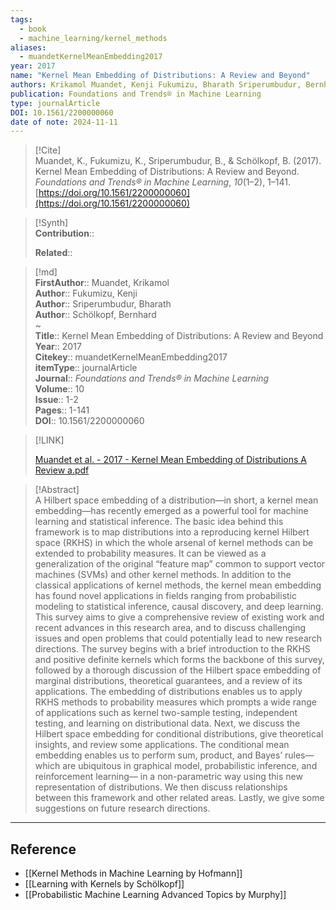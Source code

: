 ```yaml
---
tags:
  - book
  - machine_learning/kernel_methods
aliases:
  - muandetKernelMeanEmbedding2017
year: 2017
name: "Kernel Mean Embedding of Distributions: A Review and Beyond"
authors: Krikamol Muandet, Kenji Fukumizu, Bharath Sriperumbudur, Bernhard Schölkopf
publication: Foundations and Trends® in Machine Learning
type: journalArticle
DOI: 10.1561/2200000060
date of note: 2024-11-11
---
```


> [!Cite]  
> Muandet, K., Fukumizu, K., Sriperumbudur, B., & Schölkopf, B. (2017). Kernel Mean Embedding of Distributions: A Review and Beyond. _Foundations and Trends® in Machine Learning_, _10_(1–2), 1–141. [https://doi.org/10.1561/2200000060](https://doi.org/10.1561/2200000060)

>[!Synth]  
>**Contribution**::  
>  
>**Related**::   
>  
  
>[!md]  
> **FirstAuthor**:: Muandet, Krikamol  
> **Author**:: Fukumizu, Kenji  
> **Author**:: Sriperumbudur, Bharath  
> **Author**:: Schölkopf, Bernhard  
~  
> **Title**:: Kernel Mean Embedding of Distributions: A Review and Beyond  
> **Year**:: 2017  
> **Citekey**:: muandetKernelMeanEmbedding2017  
> **itemType**:: journalArticle  
> **Journal**:: *Foundations and Trends® in Machine Learning*  
> **Volume**:: 10  
> **Issue**:: 1-2  
> **Pages**:: 1-141  
> **DOI**:: 10.1561/2200000060  

> [!LINK]  
> 
> [Muandet et al. - 2017 - Kernel Mean Embedding of Distributions A Review a.pdf](file:///Users/lukexie/Zotero/storage/C3XJKHK3/Muandet%20et%20al.%20-%202017%20-%20Kernel%20Mean%20Embedding%20of%20Distributions%20A%20Review%20a.pdf) 
>  

> [!Abstract]  
> A Hilbert space embedding of a distribution—in short, a kernel mean embedding—has recently emerged as a powerful tool for machine learning and statistical inference. The basic idea behind this framework is to map distributions into a reproducing kernel Hilbert space (RKHS) in which the whole arsenal of kernel methods can be extended to probability measures. It can be viewed as a generalization of the original “feature map” common to support vector machines (SVMs) and other kernel methods. In addition to the classical applications of kernel methods, the kernel mean embedding has found novel applications in fields ranging from probabilistic modeling to statistical inference, causal discovery, and deep learning. This survey aims to give a comprehensive review of existing work and recent advances in this research area, and to discuss challenging issues and open problems that could potentially lead to new research directions. The survey begins with a brief introduction to the RKHS and positive definite kernels which forms the backbone of this survey, followed by a thorough discussion of the Hilbert space embedding of marginal distributions, theoretical guarantees, and a review of its applications. The embedding of distributions enables us to apply RKHS methods to probability measures which prompts a wide range of applications such as kernel two-sample testing, independent testing, and learning on distributional data. Next, we discuss the Hilbert space embedding for conditional distributions, give theoretical insights, and review some applications. The conditional mean embedding enables us to perform sum, product, and Bayes’ rules—which are ubiquitous in graphical model, probabilistic inference, and reinforcement learning— in a non-parametric way using this new representation of distributions. We then discuss relationships between this framework and other related areas. Lastly, we give some suggestions on future research directions.  

-----
## Reference


- [[Kernel Methods in Machine Learning by Hofmann]]
- [[Learning with Kernels by Schölkopf]]
- [[Probabilistic Machine Learning Advanced Topics by Murphy]]
